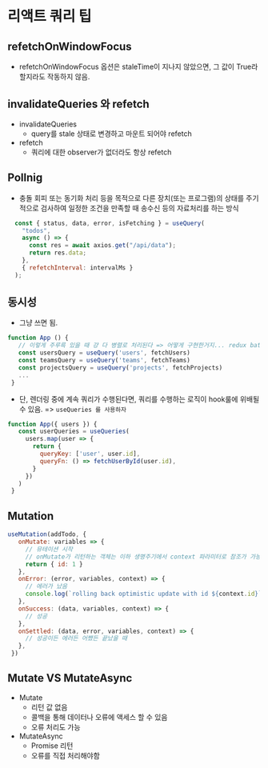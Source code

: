 # 리액트 쿼리 팁

## refetchOnWindowFocus
* refetchOnWindowFocus 옵션은 staleTime이 지나지 않았으면, 그 값이 True라 할지라도 작동하지 않음.

## invalidateQueries 와 refetch
  * invalidateQueries 
    * query를 stale 상태로 변경하고 마운트 되어야 refetch
  * refetch
    * 쿼리에 대한 observer가 없더라도 항상 refetch
    
## Pollnig
* 충돌 회피 또는 동기화 처리 등을 목적으로 다른 장치(또는 프로그램)의 상태를 주기적으로 검사하여 일정한 조건을 만족할 때 송수신 등의 자료처리를 하는 방식
```javascript
  const { status, data, error, isFetching } = useQuery(
    "todos",
    async () => {
      const res = await axios.get("/api/data");
      return res.data;
    },
    { refetchInterval: intervalMs }
  );
```

## 동시성
* 그냥 쓰면 됨. 
```javascript
function App () {
   // 이렇게 주루륵 있을 때 걍 다 병렬로 처리된다 => 어떻게 구현한거지... redux batch update 같넹
   const usersQuery = useQuery('users', fetchUsers)
   const teamsQuery = useQuery('teams', fetchTeams)
   const projectsQuery = useQuery('projects', fetchProjects)
   ...
 }
```
* 단, 렌더링 중에 계속 쿼리가 수행된다면, 쿼리를 수행하는 로직이 hook룰에 위배될 수 있음.
=> ```useQueries 를 사용하자```
```javascript
function App({ users }) {
   const userQueries = useQueries(
     users.map(user => {
       return {
         queryKey: ['user', user.id],
         queryFn: () => fetchUserById(user.id),
       }
     })
   )
 }
```


## Mutation
```javascript
useMutation(addTodo, {
   onMutate: variables => {
     // 뮤테이션 시작
     // onMutate가 리턴하는 객체는 이하 생명주기에서 context 파라미터로 참조가 가능하다.
     return { id: 1 }
   },
   onError: (error, variables, context) => {
     // 에러가 났음
     console.log(`rolling back optimistic update with id ${context.id}`)
   },
   onSuccess: (data, variables, context) => {
     // 성공
   },
   onSettled: (data, error, variables, context) => {
     // 성공이든 에러든 어쨌든 끝났을 때
   },
 })
```

## Mutate VS MutateAsync
* Mutate
  * 리턴 값 없음
  * 콜백을 통해 데이터나 오류에 액세스 할 수 있음
  * 오류 처리도 가능
* MutateAsync
  * Promise 리턴
  * 오류를 직접 처리해야함